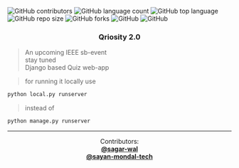 ![GitHub contributors](https://img.shields.io/github/contributors/sayan-mondal-tech/Qriosity2.0?color=cyan&style=plastic)
![GitHub language count](https://img.shields.io/github/languages/count/sayan-mondal-tech/Qriosity2.0)
![GitHub top language](https://img.shields.io/github/languages/top/sayan-mondal-tech/Qriosity2.0)
![GitHub repo size](https://img.shields.io/github/repo-size/sayan-mondal-tech/Qriosity2.0)
![GitHub forks](https://img.shields.io/github/forks/sagar-wal/Qriosity2.0?style=social)
![GitHub](https://img.shields.io/github/license/sayan-mondal-tech/Qriosity2.0)
![GitHub](https://img.shields.io/badge/Qriosity2.0-build-lightgrey)

<h3 align="center">Qriosity 2.0</h3>

> An upcoming IEEE sb-event<br>
> stay tuned<br>
> Django based Quiz web-app<br>

> for running it locally use

```sh
python local.py runserver
```

> instead of

```sh
python manage.py runserver
```

<hr>
  <p align="center">
    Contributors:
    <br />
    <a href="https://github.com/sagar-wal"><strong>@sagar-wal</strong></a>
    <br />
  <a href="https://github.com/sayan-mondal-tech"><strong>@sayan-mondal-tech</strong></a>
    <br />
  </p>
